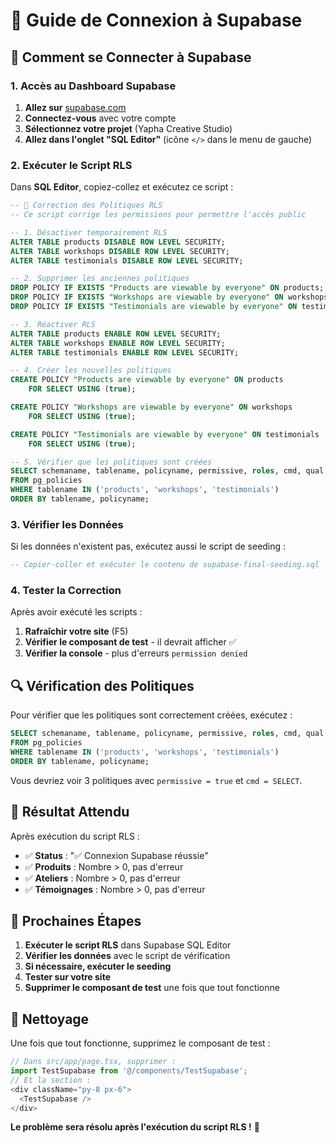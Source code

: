# 🔗 Guide de Connexion à Supabase

## 🎯 Comment se Connecter à Supabase

### **1. Accès au Dashboard Supabase**

1. **Allez sur** [supabase.com](https://supabase.com)
2. **Connectez-vous** avec votre compte
3. **Sélectionnez votre projet** (Yapha Creative Studio)
4. **Allez dans l'onglet "SQL Editor"** (icône `</>` dans le menu de gauche)

### **2. Exécuter le Script RLS**

Dans **SQL Editor**, copiez-collez et exécutez ce script :

```sql
-- 🔧 Correction des Politiques RLS
-- Ce script corrige les permissions pour permettre l'accès public

-- 1. Désactiver temporairement RLS
ALTER TABLE products DISABLE ROW LEVEL SECURITY;
ALTER TABLE workshops DISABLE ROW LEVEL SECURITY;
ALTER TABLE testimonials DISABLE ROW LEVEL SECURITY;

-- 2. Supprimer les anciennes politiques
DROP POLICY IF EXISTS "Products are viewable by everyone" ON products;
DROP POLICY IF EXISTS "Workshops are viewable by everyone" ON workshops;
DROP POLICY IF EXISTS "Testimonials are viewable by everyone" ON testimonials;

-- 3. Réactiver RLS
ALTER TABLE products ENABLE ROW LEVEL SECURITY;
ALTER TABLE workshops ENABLE ROW LEVEL SECURITY;
ALTER TABLE testimonials ENABLE ROW LEVEL SECURITY;

-- 4. Créer les nouvelles politiques
CREATE POLICY "Products are viewable by everyone" ON products
    FOR SELECT USING (true);

CREATE POLICY "Workshops are viewable by everyone" ON workshops
    FOR SELECT USING (true);

CREATE POLICY "Testimonials are viewable by everyone" ON testimonials
    FOR SELECT USING (true);

-- 5. Vérifier que les politiques sont créées
SELECT schemaname, tablename, policyname, permissive, roles, cmd, qual 
FROM pg_policies 
WHERE tablename IN ('products', 'workshops', 'testimonials')
ORDER BY tablename, policyname;
```

### **3. Vérifier les Données**

Si les données n'existent pas, exécutez aussi le script de seeding :

```sql
-- Copier-coller et exécuter le contenu de supabase-final-seeding.sql
```

### **4. Tester la Correction**

Après avoir exécuté les scripts :
1. **Rafraîchir votre site** (F5)
2. **Vérifier le composant de test** - il devrait afficher ✅
3. **Vérifier la console** - plus d'erreurs `permission denied`

## 🔍 Vérification des Politiques

Pour vérifier que les politiques sont correctement créées, exécutez :

```sql
SELECT schemaname, tablename, policyname, permissive, roles, cmd, qual 
FROM pg_policies 
WHERE tablename IN ('products', 'workshops', 'testimonials')
ORDER BY tablename, policyname;
```

Vous devriez voir 3 politiques avec `permissive = true` et `cmd = SELECT`.

## 🎯 Résultat Attendu

Après exécution du script RLS :
- ✅ **Status** : "✅ Connexion Supabase réussie"
- ✅ **Produits** : Nombre > 0, pas d'erreur
- ✅ **Ateliers** : Nombre > 0, pas d'erreur
- ✅ **Témoignages** : Nombre > 0, pas d'erreur

## 🚀 Prochaines Étapes

1. **Exécuter le script RLS** dans Supabase SQL Editor
2. **Vérifier les données** avec le script de vérification
3. **Si nécessaire, exécuter le seeding**
4. **Tester sur votre site**
5. **Supprimer le composant de test** une fois que tout fonctionne

## 🧹 Nettoyage

Une fois que tout fonctionne, supprimez le composant de test :

```typescript
// Dans src/app/page.tsx, supprimer :
import TestSupabase from '@/components/TestSupabase';
// Et la section :
<div className="py-8 px-6">
  <TestSupabase />
</div>
```

**Le problème sera résolu après l'exécution du script RLS !** 🎉
